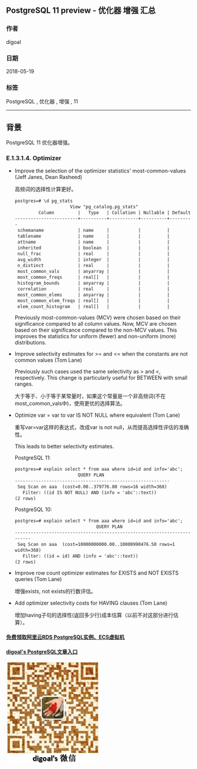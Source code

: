## PostgreSQL 11 preview - 优化器 增强 汇总        
                                                                     
### 作者                                                                     
digoal                                                                     
                                                                     
### 日期                                                                     
2018-05-19                                                                   
                                                                     
### 标签                                                                     
PostgreSQL , 优化器 , 增强 , 11            
                                                                     
----                                                                     
                                                                     
## 背景             
PostgreSQL 11 优化器增强。          
    
### E.1.3.1.4. Optimizer  
- Improve the selection of the optimizer statistics' most-common-values (Jeff Janes, Dean Rasheed)  
  
  高频词的选择性计算更好。  
  
  ```  
  postgres=# \d pg_stats  
                       View "pg_catalog.pg_stats"  
           Column         |   Type   | Collation | Nullable | Default   
  ------------------------+----------+-----------+----------+---------  
   schemaname             | name     |           |          |   
   tablename              | name     |           |          |   
   attname                | name     |           |          |   
   inherited              | boolean  |           |          |   
   null_frac              | real     |           |          |   
   avg_width              | integer  |           |          |   
   n_distinct             | real     |           |          |   
   most_common_vals       | anyarray |           |          |   
   most_common_freqs      | real[]   |           |          |   
   histogram_bounds       | anyarray |           |          |   
   correlation            | real     |           |          |   
   most_common_elems      | anyarray |           |          |   
   most_common_elem_freqs | real[]   |           |          |   
   elem_count_histogram   | real[]   |           |          |   
  ```  
  
  Previously most-common-values (MCV) were chosen based on their significance compared to all column values. Now, MCV are chosen based on their significance compared to the non-MCV values. This improves the statistics for uniform (fewer) and non-uniform (more) distributions.  
  
- Improve selectivity estimates for >= and <= when the constants are not common values (Tom Lane)  
  
  Previously such cases used the same selectivity as > and <, respectively. This change is particularly useful for BETWEEN with small ranges.  
  
  大于等于、小于等于某常量时，如果这个常量是一个非高频词(不在most_common_vals中)，使用更优的选择算法。  
  
- Optimize var = var to var IS NOT NULL where equivalent (Tom Lane)  
  
  重写var=var这样的表达式，改成var is not null，从而提高选择性评估的准确性。  
  
  This leads to better selectivity estimates.  
    
  PostgreSQL 11:  
  
  ```  
  postgres=# explain select * from aaa where id=id and info='abc';  
                          QUERY PLAN                           
  -----------------------------------------------------------  
   Seq Scan on aaa  (cost=0.00..379776.80 rows=16 width=368)  
     Filter: ((id IS NOT NULL) AND (info = 'abc'::text))  
  (2 rows)  
  ```  
    
  PostgreSQL 10:  
  
  ```  
  postgres=# explain select * from aaa where id=id and info='abc';  
                                 QUERY PLAN                                  
  -------------------------------------------------------------------------  
   Seq Scan on aaa  (cost=10000000000.00..10000990476.50 rows=1 width=368)  
     Filter: ((id = id) AND (info = 'abc'::text))  
  (2 rows)  
  ```  
  
- Improve row count optimizer estimates for EXISTS and NOT EXISTS queries (Tom Lane)  
  
  增强exists, not exists的行数评估。  
    
- Add optimizer selectivity costs for HAVING clauses (Tom Lane)  
  
  增加having子句的选择性(返回多少行)成本估算（以前不对这部分进行估算）。  
    
  
  
  
  
  
  
  
  
  
  
  
  
  
#### [免费领取阿里云RDS PostgreSQL实例、ECS虚拟机](https://free.aliyun.com/ "57258f76c37864c6e6d23383d05714ea")
  
  
#### [digoal's PostgreSQL文章入口](https://github.com/digoal/blog/blob/master/README.md "22709685feb7cab07d30f30387f0a9ae")
  
  
![digoal's weixin](../pic/digoal_weixin.jpg "f7ad92eeba24523fd47a6e1a0e691b59")
  
  
  
  
  
  
  
